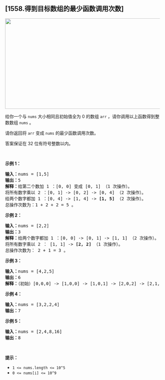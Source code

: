 ## [1558.得到目标数组的最少函数调用次数]
<p><img alt="" src="https://assets.leetcode.com/uploads/2020/07/10/sample_2_1887.png" style="height:294px; width:573px" /></p>

<p>给你一个与 <code>nums</code>&nbsp;大小相同且初始值全为 0 的数组 <code>arr</code> ，请你调用以上函数得到整数数组 <code>nums</code>&nbsp;。</p>

<p>请你返回将 <code>arr</code>&nbsp;变成 <code>nums</code>&nbsp;的最少函数调用次数。</p>

<p>答案保证在 32 位有符号整数以内。</p>

<p>&nbsp;</p>

<p><strong>示例 1：</strong></p>

<pre>
<strong>输入：</strong>nums = [1,5]
<strong>输出：</strong>5
<strong>解释：</strong>给第二个数加 1 ：[0, 0] 变成 [0, 1] （1 次操作）。
将所有数字乘以 2 ：[0, 1] -&gt; [0, 2] -&gt; [0, 4] （2 次操作）。
给两个数字都加 1 ：[0, 4] -&gt; [1, 4] -&gt; <strong>[1, 5]</strong> （2 次操作）。
总操作次数为：1 + 2 + 2 = 5 。
</pre>

<p><strong>示例 2：</strong></p>

<pre>
<strong>输入：</strong>nums = [2,2]
<strong>输出：</strong>3
<strong>解释：</strong>给两个数字都加 1 ：[0, 0] -&gt; [0, 1] -&gt; [1, 1] （2 次操作）。
将所有数字乘以 2 ： [1, 1] -&gt; <strong>[2, 2]</strong> （1 次操作）。
总操作次数为： 2 + 1 = 3 。
</pre>

<p><strong>示例 3：</strong></p>

<pre>
<strong>输入：</strong>nums = [4,2,5]
<strong>输出：</strong>6
<strong>解释：</strong>（初始）[0,0,0] -&gt; [1,0,0] -&gt; [1,0,1] -&gt; [2,0,2] -&gt; [2,1,2] -&gt; [4,2,4] -&gt; <strong>[4,2,5] </strong>（nums 数组）。
</pre>

<p><strong>示例 4：</strong></p>

<pre>
<strong>输入：</strong>nums = [3,2,2,4]
<strong>输出：</strong>7
</pre>

<p><strong>示例 5：</strong></p>

<pre>
<strong>输入：</strong>nums = [2,4,8,16]
<strong>输出：</strong>8
</pre>

<p>&nbsp;</p>

<p><strong>提示：</strong></p>

<ul>
	<li><code>1 &lt;= nums.length &lt;= 10^5</code></li>
	<li><code>0 &lt;= nums[i] &lt;= 10^9</code></li>
</ul>
